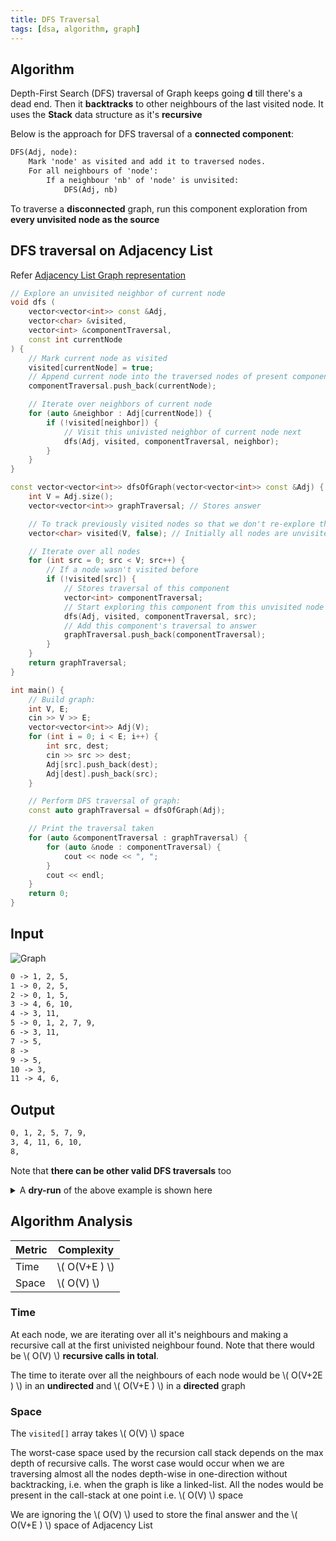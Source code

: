 ```yaml
---
title: DFS Traversal
tags: [dsa, algorithm, graph]
---
```


## Algorithm

Depth-First Search (DFS) traversal of Graph keeps going **d** till there's a dead end. Then it **backtracks** to other neighbours of the last visited node. It uses the **Stack** data structure as it's **recursive**

Below is the approach for DFS traversal of a **connected component**:

```txt title="Pseudocode"
DFS(Adj, node):
    Mark 'node' as visited and add it to traversed nodes.
    For all neighbours of 'node':
        If a neighbour 'nb' of 'node' is unvisited:
            DFS(Adj, nb)
```

To traverse a **disconnected** graph, run this component exploration from **every unvisited node as the source**

## DFS traversal on Adjacency List

Refer [Adjacency List Graph representation](/code-journal/dsa/dsa/graph-representations#2-adjacency-list-best)

```cpp
// Explore an unvisited neighbor of current node
void dfs (
    vector<vector<int>> const &Adj,
    vector<char> &visited,
    vector<int> &componentTraversal,
    const int currentNode
) {
    // Mark current node as visited
    visited[currentNode] = true;
    // Append current node into the traversed nodes of present component
    componentTraversal.push_back(currentNode);

    // Iterate over neighbors of current node
    for (auto &neighbor : Adj[currentNode]) {
        if (!visited[neighbor]) {
            // Visit this univisted neighbor of current node next
            dfs(Adj, visited, componentTraversal, neighbor);
        }
    }
}

const vector<vector<int>> dfsOfGraph(vector<vector<int>> const &Adj) {
    int V = Adj.size();
    vector<vector<int>> graphTraversal; // Stores answer

    // To track previously visited nodes so that we don't re-explore them
    vector<char> visited(V, false); // Initially all nodes are unvisited

    // Iterate over all nodes
    for (int src = 0; src < V; src++) {
        // If a node wasn't visited before
        if (!visited[src]) {
            // Stores traversal of this component
            vector<int> componentTraversal;
            // Start exploring this component from this unvisited node as root
            dfs(Adj, visited, componentTraversal, src);
            // Add this component's traversal to answer
            graphTraversal.push_back(componentTraversal);
        }
    }
    return graphTraversal;
}

int main() {
    // Build graph:
    int V, E;
    cin >> V >> E;
    vector<vector<int>> Adj(V);
    for (int i = 0; i < E; i++) {
        int src, dest;
        cin >> src >> dest;
        Adj[src].push_back(dest);
        Adj[dest].push_back(src);
    }

    // Perform DFS traversal of graph:
    const auto graphTraversal = dfsOfGraph(Adj);

    // Print the traversal taken
    for (auto &componentTraversal : graphTraversal) {
        for (auto &node : componentTraversal) {
            cout << node << ", ";
        }
        cout << endl;
    }
    return 0;
}
```

## Input

![Graph](/code-journal/diagrams/graphviz/001.svg)

```txt title="Adjacency List"
0 -> 1, 2, 5,
1 -> 0, 2, 5,
2 -> 0, 1, 5,
3 -> 4, 6, 10,
4 -> 3, 11,
5 -> 0, 1, 2, 7, 9,
6 -> 3, 11,
7 -> 5,
8 ->
9 -> 5,
10 -> 3,
11 -> 4, 6,
```

## Output

```txt
0, 1, 2, 5, 7, 9,
3, 4, 11, 6, 10,
8,
```

Note that **there can be other valid DFS traversals** too

<details>
    <summary>A <strong>dry-run</strong> of the above example is shown here</summary>

```txt title="Dry-run Output"

Start exploring new component from 0
    0 visited. Next, we'll visit it's unvisited neighbor 1
    1 visited. Next, we'll visit it's unvisited neighbor 2
    2 visited. Next, we'll visit it's unvisited neighbor 5
    5 visited. Next, we'll visit it's unvisited neighbor 7
    7 visited. Next, we'll visit it's unvisited neighbor 9
    9 visited.
    This component has been explored completely ✅
This component's traversal was: [ 0, 1, 2, 5, 7, 9, ]

Start exploring new component from 3
    3 visited. Next, we'll visit it's unvisited neighbor 4
    4 visited. Next, we'll visit it's unvisited neighbor 11
    11 visited. Next, we'll visit it's unvisited neighbor 6
    6 visited. Next, we'll visit it's unvisited neighbor 10
    10 visited.
    This component has been explored completely ✅
This component's traversal was: [ 3, 4, 11, 6, 10, ]

Start exploring new component from 8
    8 visited.
    This component has been explored completely ✅
This component's traversal was: [ 8, ]

```

Below code was used to generate the verbose dry-run output:

```cpp
void dfs(
    vector<vector<int>> const &Adj,
    vector<char> &visited,
    vector<int> &componentTraversal,
    const int currentNode
) {
    visited[currentNode] = true;
    cout << "\t" << currentNode << " visited.";
    componentTraversal.push_back(currentNode);
    for (auto &neighbor : Adj[currentNode]) {
        if (!visited[neighbor]) {
            cout << " Next, we'll visit it's unvisited neighbor " << neighbor << endl;
            dfs(Adj, visited, componentTraversal, neighbor);
        }
    }
}

const vector<vector<int>> dfsOfGraph(vector<vector<int>> const &Adj) {
    int V = Adj.size();
    vector<vector<int>> graphTraversal;
    vector<char> visited(V, false);
    for (int src = 0; src < V; src++) {
        if (!visited[src]) {
            vector<int> componentTraversal;
            cout << "\nStart exploring new component from " << src << endl;
            dfs(Adj, visited, componentTraversal, src);
            cout << "\n\tThis component has been explored completely ✅ " << endl;
            cout << "This component's traversal was: [ ";
            for (auto &node : componentTraversal) {
                cout << node << ", ";
            }
            cout << "]" << endl;
            graphTraversal.push_back(componentTraversal);
        }
    }
    return graphTraversal;
}
```

</details>

## Algorithm Analysis

| Metric | Complexity      |
| ------ | --------------- |
| Time   | \\( O(V+E ) \\) |
| Space  | \\( O(V) \\)    |

### Time

At each node, we are iterating over all it's neighbours and making a recursive call at the first univisted neighbour found. Note that there would be \\( O(V) \\) **recursive calls in total**.

The time to iterate over all the neighbours of each node would be \\( O(V+2E ) \\) in an **undirected** and \\( O(V+E ) \\) in a **directed** graph

### Space

The `visited[]` array takes \\( O(V) \\) space

The worst-case space used by the recursion call stack depends on the max depth of recursive calls. The worst case would occur when we are traversing almost all the nodes depth-wise in one-direction without backtracking, i.e. when the graph is like a linked-list. All the nodes would be present in the call-stack at one point i.e. \\( O(V) \\) space

We are ignoring the \\( O(V) \\) used to store the final answer and the \\( O(V+E ) \\) space of Adjacency List
